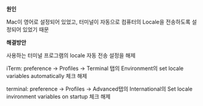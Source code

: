 **원인**

Mac이 영어로 설정되어 있었고, 터미널이 자동으로 컴퓨터의 Locale을 전송하도록 설정되어 있었기 때문

**해결방안**

사용하는 터미널 프로그램의 locale 자동 전송 설정을 해제



iTerm: preference -> Profiles -> Terminal 탭의 Environment의 set locale variables automatically 체크 해제

terminal: preference -> Profiles -> Advanced탭의 International의 Set locale invironment variables on startup 체크 해제

